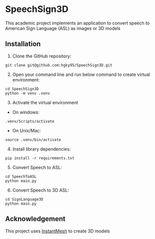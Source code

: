 # SpeechSign3D
This academic project implements an application to convert speech to American Sign Language (ASL) as images or 3D models

## Installation
1. Clone the GitHub repository:
```
git clone git@github.com:hgky95/SpeechSign3D.git
```

2. Open your command line and run below command to create virtual environment:
```
cd SpeechSign3D
python -m venv .venv
```

3. Activate the virtual environment

- On windows:
```
.venv/Scripts/activate
```

- On Unix/Mac:
```
source .venv/bin/activate
```

4. Install library dependencies:
```
pip install -r requirements.txt
```

5. Convert Speech to ASL:
```
cd SpeechToASL
python main.py
```

6. Convert Speech to 3D ASL:
```
cd SignLanguage3D
python main.py
```

## Acknowledgement
This project uses [InstantMesh](https://huggingface.co/spaces/TencentARC/InstantMesh) to create 3D models